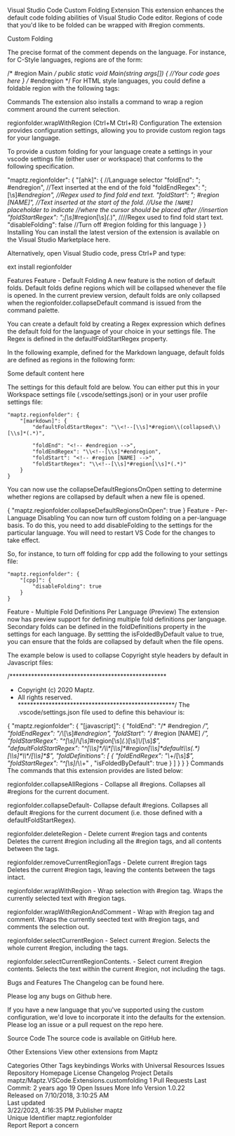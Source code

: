 Visual Studio Code Custom Folding Extension
This extension enhances the default code folding abilities of Visual Studio Code editor. Regions of code that you'd like to be folded can be wrapped with #region comments.

Custom Folding

The precise format of the comment depends on the language. For instance, for C-Style languages, regions are of the form:

/* #region Main */
public static void Main(string args[])
{
   //Your code goes here
}
/* #endregion */
For HTML style languages, you could define a foldable region with the following tags:

<!-- #region Body -->
<body>
</body>
<!-- #endregion -->
Commands
The extension also installs a command to wrap a region comment around the current selection.

regionfolder.wrapWithRegion (Ctrl+M Ctrl+R)
Configuration
The extension provides configuration settings, allowing you to provide custom region tags for your language.

To provide a custom folding for your language create a settings in your vscode settings file (either user or workspace) that conforms to the following specification.

"maptz.regionfolder": {
    "[ahk]": {                                      //Language selector
        "foldEnd": "; #endregion",                    //Text inserted at the end of the fold
        "foldEndRegex": ";[\\s]*#endregion",          //Regex used to find fold end text.
        "foldStart": "; #region [NAME]",              //Text inserted at the start of the fold.
                                                    //Use the `[NAME]` placeholder to indicate
                                                    //where the cursor should be placed after
                                                    //insertion
        "foldStartRegex": ";[\\s]*#region[\\s]*(.*)",  ////Regex used to find fold start text.
        "disableFolding": false //Turn off #region folding for this language
  }
}
Installing
You can install the latest version of the extension is available on the Visual Studio Marketplace here.

Alternatively, open Visual Studio code, press Ctrl+P and type:

ext install regionfolder

Features
Feature - Default Folding
A new feature is the notion of default folds. Default folds define regions which will be collapsed whenever the file is opened. In the current preview version, default folds are only collapsed when the regionfolder.collapseDefault command is issued from the command palette.

You can create a default fold by creating a Regex expression which defines the default fold for the language of your choice in your settings file. The Regex is defined in the defaultFoldStartRegex property.

In the following example, defined for the Markdown language, default folds are defined as regions in the following form:

<!-- #region(collapsed) [NAME] -->
Some default content here
<!-- #endregion -->    
The settings for this default fold are below. You can either put this in your Workspace settings file (.vscode/settings.json) or in your user profile settings file:

    "maptz.regionfolder": {
        "[markdown]": {        
            "defaultFoldStartRegex": "\\<!--[\\s]*#region\\(collapsed\\)[\\s]*(.*)",

            "foldEnd": "<!-- #endregion -->",
            "foldEndRegex": "\\<!--[\\s]*#endregion",
            "foldStart": "<!-- #region [NAME] -->",
            "foldStartRegex": "\\<!--[\\s]*#region[\\s]*(.*)"
        }
    }
You can now use the collapseDefaultRegionsOnOpen setting to determine whether regions are collapsed by default when a new file is opened.

{
    "maptz.regionfolder.collapseDefaultRegionsOnOpen": true
}
Feature - Per-Language Disabling
You can now turn off custom folding on a per-language basis. To do this, you need to add disableFolding to the settings for the particular language. You will need to restart VS Code for the changes to take effect.

So, for instance, to turn off folding for cpp add the following to your settings file:

    "maptz.regionfolder": {
        "[cpp]": {        
            "disableFolding": true
        }
    }
Feature - Multiple Fold Definitions Per Language (Preview)
The extension now has preview support for defining multiple fold definitions per language. Secondary folds can be defined in the foldDefinitions property in the settings for each language. By settting the isFoldedByDefault value to true, you can ensure that the folds are collapsed by default when the file opens.

The example below is used to collapse Copyright style headers by default in Javascript files:

/***************************************************
 * Copyright (c) 2020 Maptz.
 * All rights reserved.
 ***************************************************/
The .vscode/settings.json file used to define this behaviour is:

{
  "maptz.regionfolder": {
    "[javascript]": {
      "foldEnd": "/* #endregion */",
      "foldEndRegex": "/\\*[\\s]*#endregion",
      "foldStart": "/* #region [NAME] */",
      "foldStartRegex": "^[\\s]*/\\*[\\s]*#region[\\s]*(.*)[\\s]*\\*/[\\s]*$",
      "defaultFoldStartRegex": "^[\\s]*/\\*[\\s]*#region[\\s]*default\\s(.*)[\\s]*\\*/[\\s]*$",
      "foldDefinitions": [
        {
          "foldEndRegex": "\\*+/[\\s]*$",
          "foldStartRegex": "^[\\s]*/\\*\\*+" ,
          "isFoldedByDefault": true
        }
      ]
    }
  }
}
Commands
The commands that this extension provides are listed below:

regionfolder.collapseAllRegions - Collapse all #regions.
Collapses all #regions for the current document.

regionfolder.collapseDefault- Collapse default #regions.
Collapses all default #regions for the current document (i.e. those defined with a defaultFoldStartRegex).

regionfolder.deleteRegion - Delete current #region tags and contents
Deletes the current #region including all the #region tags, and all contents between the tags.

regionfolder.removeCurrentRegionTags - Delete current #region tags
Deletes the current #region tags, leaving the contents between the tags intact.

regionfolder.wrapWithRegion - Wrap selection with #region tag.
Wraps the currently selected text with #region tags.

regionfolder.wrapWithRegionAndComment - Wrap with #region tag and comment.
Wraps the currently seected text with #region tags, and comments the selection out.

regionfolder.selectCurrentRegion - Select current #region.
Selects the whole current #region, including the tags.

regionfolder.selectCurrentRegionContents. - Select current #region contents.
Selects the text within the current #region, not including the tags.

Bugs and Features
The Changelog can be found here.

Please log any bugs on Github here.

If you have a new language that you've supported using the custom configuration, we'd love to incorporate it into the defaults for the extension. Please log an issue or a pull request on the repo here.

Source Code
The source code is available on GitHub here.

Other Extensions
View other extensions from Maptz

Categories
Other
Tags
keybindings
Works with
Universal
Resources
Issues
Repository
Homepage
License
Changelog
Project Details
maptz/Maptz.VSCode.Extensions.customfolding
1 Pull Requests
Last Commit: 2 years ago
19 Open Issues
More Info
Version	1.0.22	
Released on	7/10/2018, 3:10:25 AM	
Last updated	
3/22/2023, 4:16:35 PM
Publisher	maptz	
Unique Identifier	maptz.regionfolder	
Report	Report a concern	
  
